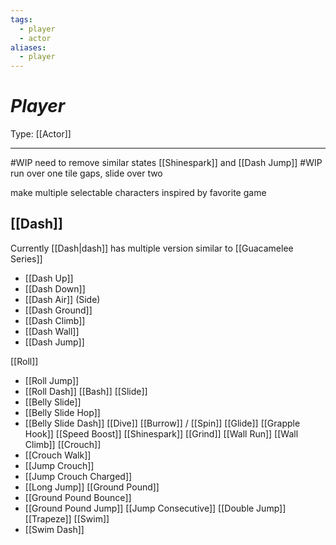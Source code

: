 ```yaml
---
tags:
  - player
  - actor
aliases:
  - player
---
```

# _Player_

Type: [[Actor]]

----

#WIP need to remove similar states
	[[Shinespark]] and [[Dash Jump]]
#WIP run over one tile gaps, slide over two

make multiple selectable characters inspired by favorite game
## [[Dash]]

Currently [[Dash|dash]] has multiple version similar to [[Guacamelee Series]]
* [[Dash Up]]
* [[Dash Down]]
* [[Dash Air]] (Side)
* [[Dash Ground]]
* [[Dash Climb]]
* [[Dash Wall]]
* [[Dash Jump]]

[[Roll]]
* [[Roll Jump]]
* [[Roll Dash]]
[[Bash]]
[[Slide]]
* [[Belly Slide]]
* [[Belly Slide Hop]]
* [[Belly Slide Dash]]
[[Dive]]
[[Burrow]] / [[Spin]]
[[Glide]]
[[Grapple Hook]]
[[Speed Boost]]
[[Shinespark]]
[[Grind]]
[[Wall Run]]
[[Wall Climb]]
[[Crouch]]
* [[Crouch Walk]]
* [[Jump Crouch]]
* [[Jump Crouch Charged]]
* [[Long Jump]]
[[Ground Pound]]
* [[Ground Pound Bounce]]
* [[Ground Pound Jump]]
[[Jump Consecutive]]
[[Double Jump]]
[[Trapeze]]
[[Swim]]
* [[Swim Dash]]
